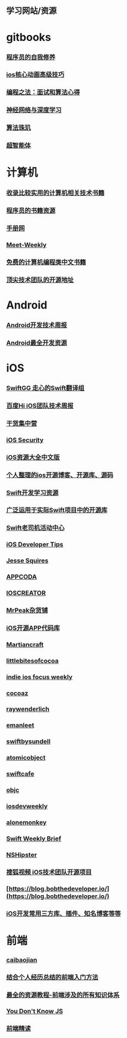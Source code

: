 
## 学习网站/资源

# gitbooks
### [程序员的自我修养](https://leohxj.gitbooks.io/a-programmer-prepares/content/)
### [ios核心动画高级技巧](https://www.gitbook.com/book/zsisme/ios-/details)
### [编程之法：面试和算法心得](https://www.gitbook.com/book/wizardforcel/the-art-of-programming-by-july/details)
### [神经网络与深度学习](https://www.gitbook.com/book/tigerneil/neural-networks-and-deep-learning-zh/details)
###  [算法珠玑](https://www.gitbook.com/book/soulmachine/algorithm-essentials/details) 
### [超智能体](https://www.gitbook.com/book/yjango/superorganism/details)


# 计算机
### [收录比较实用的计算机相关技术书籍](https://github.com/EZLippi/practical-programming-books)
### [程序员的书籍资源](https://zhuanlan.zhihu.com/p/23857699)
### [手册网](http://www.shouce.ren/)
### [Meet-Weekly](https://github.com/matheusazzi/meet-weekly)
### [免费的计算机编程类中文书籍](https://github.com/justjavac/free-programming-books-zh_CN)
###  [顶尖技术团队的开源地址](https://github.com/niezhiyang/open_source_team)

# Android
### [Android开发技术周报](http://www.androidweekly.cn/)
### [Android最全开发资源](http://www.jianshu.com/p/0c36302e0ed0)


# iOS
### [SwiftGG 走心的Swift翻译组](http://swift.gg/)
### [百度Hi iOS团队技术周报](http://baiduhidevios.github.io/)
### [干货集中营](http://gank.io/)
### [iOS Security](http://security.ios-wiki.com/)
### [iOS资源大全中文版](https://github.com/Lafree317/iOS)
### [个人整理的ios开源博客、开源库、源码](https://github.com/shiyuan17/openDoc)
### [Swift开发学习资源](https://github.com/Lax/iOS-Swift-Demos)
### [广泛运用于实际Swift项目中的开源库](https://github.com/SwiftOldDriver/SwiftMarch)
### [Swift老司机活动中心](https://github.com/SwiftOldDriver/)
### [iOS Developer Tips](http://iosdevelopertips.com/)
### [Jesse Squires](https://www.jessesquires.com/)
### [APPCODA](http://www.appcoda.com/tutorials/ios/)
### [IOSCREATOR](https://www.ioscreator.com/)
### [MrPeak杂货铺](http://mrpeak.cn/iOS/)
### [iOS开源APP代码库](http://www.ioscodehub.com/)
### [Martiancraft](http://martiancraft.com/blog.html)
### [littlebitesofcocoa](https://littlebitesofcocoa.com/)
### [indie ios focus weekly](https://indieiosfocus.curated.co/)
### [cocoaz](https://www.cocoaz.com/)
### [raywenderlich](https://www.raywenderlich.com/category/ios)
### [emanleet](http://emanleet.com/)
### [swiftbysundell](https://www.swiftbysundell.com/)
### [atomicobject](https://spin.atomicobject.com/)
### [swiftcafe](http://swiftcafe.io/)
### [objc](https://www.objc.io/blog/)
### [iosdevweekly](https://iosdevweekly.com/)
### [alonemonkey](http://www.alonemonkey.com/)
### [Swift Weekly Brief](https://swiftweekly.github.io/) 
### [NSHipster](http://nshipster.cn/) 
### [搜狐视频 iOS技术团队开源项目](https://github.com/SOHOVideo)
### [https://blog.bobthedeveloper.io/](https://blog.bobthedeveloper.io/)
### [iOS开发常用三方库、插件、知名博客等等](https://github.com/Tim9Liu9/TimLiu-iOS)

# 前端
### [caibaojian](http://caibaojian.com/)
### [结合个人经历总结的前端入门方法](https://github.com/qiu-deqing/FE-learning)
### [最全的资源教程-前端涉及的所有知识体系](https://github.com/zdd1124/Front-end-tutorial)
### [You Don't Know JS ](https://github.com/getify/You-Dont-Know-JS)
### [前端精读](https://github.com/dt-fe/weekly)
